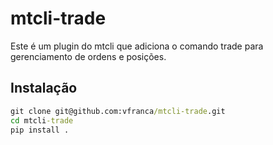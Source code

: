 # mtcli-trade
Este é um plugin do mtcli que adiciona o comando trade para gerenciamento de ordens e posições.
## Instalação
  
```cmd
git clone git@github.com:vfranca/mtcli-trade.git
cd mtcli-trade
pip install .
```
